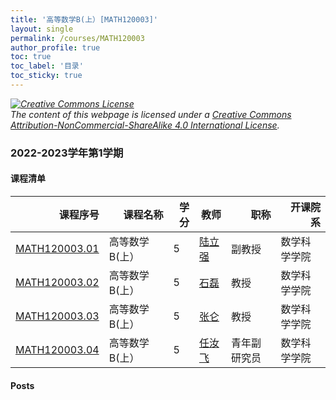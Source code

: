 ```yaml
---
title: '高等数学B(上）[MATH120003]'
layout: single
permalink: /courses/MATH120003
author_profile: true
toc: true
toc_label: '目录'
toc_sticky: true
---
```



<div class='notice--warning'>
	<p><i><a rel='license' href='http://creativecommons.org/licenses/by-nc-sa/4.0/'><img alt='Creative Commons License' style='border-width:0' src='https://i.creativecommons.org/l/by-nc-sa/4.0/88x31.png' /></a><br /> The content of this webpage is licensed under a <a rel='license' href='http://creativecommons.org/licenses/by-nc-sa/4.0/'>Creative Commons Attribution-NonCommercial-ShareAlike 4.0 International License</a>.</i></p>
</div>

### 2022-2023学年第1学期


#### 课程清单

<div style='text-align: center;' id='MATH120003_2223F'> <table id='MATH120003_2223F_table'>
  <thead>
    <tr style="text-align: right;">
      <th>课程序号</th>
      <th>课程名称</th>
      <th>学分</th>
      <th>教师</th>
      <th>职称</th>
      <th>开课院系</th>
    </tr>
  </thead>
  <tbody>
    <tr>
      <td><a href='https://fdu-math.github.io/courses/class-id/MATH120003-01'>MATH120003.01</a></td>
      <td>高等数学B(上）</td>
      <td>5</td>
      <td><a href='https://fdu-math.github.io/teachers/陆立强'>陆立强</a></td>
      <td>副教授</td>
      <td>数学科学学院</td>
    </tr>
    <tr>
      <td><a href='https://fdu-math.github.io/courses/class-id/MATH120003-02'>MATH120003.02</a></td>
      <td>高等数学B(上）</td>
      <td>5</td>
      <td><a href='https://fdu-math.github.io/teachers/石磊'>石磊</a></td>
      <td>教授</td>
      <td>数学科学学院</td>
    </tr>
    <tr>
      <td><a href='https://fdu-math.github.io/courses/class-id/MATH120003-03'>MATH120003.03</a></td>
      <td>高等数学B(上）</td>
      <td>5</td>
      <td><a href='https://fdu-math.github.io/teachers/张仑'>张仑</a></td>
      <td>教授</td>
      <td>数学科学学院</td>
    </tr>
    <tr>
      <td><a href='https://fdu-math.github.io/courses/class-id/MATH120003-04'>MATH120003.04</a></td>
      <td>高等数学B(上）</td>
      <td>5</td>
      <td><a href='https://fdu-math.github.io/teachers/任汝飞'>任汝飞</a></td>
      <td>青年副研究员</td>
      <td>数学科学学院</td>
    </tr>
  </tbody>
</table></div>

#### Posts